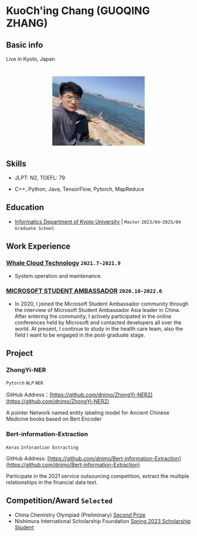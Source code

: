 # KuoCh'ing Chang (GUOQING ZHANG)

## Basic info

Live in Kyoto, Japan

<h1 align="center"><img src="https://raw.githubusercontent.com/dnimo/img/master/Me/wakayama.jpeg" width="50%" height="50%"></h1>

## Skills

- JLPT: N2, TOEFL: 79

- C++, Python, Java, TensorFlow, Pytorch, MapReduce

## Education

- [Informatics Department of Kyoto University](https://medinfo.kuhp.kyoto-u.ac.jp/members/) | `Master` `2023/04~2025/04` `Graduate School`

## Work Experience

### [Whale Cloud Technology](https://online.iwhalecloud.com/aboutus) `2021.7-2021.9`

- System operation and maintenance.

### [MICROSOFT STUDENT AMBASSADOR](https://studentambassadors.microsoft.com/certificate/7778362e-ed37-40e3-864a-1f5cfa63faf8) `2020.10-2022.6`

- In 2020, I joined the Microsoft Student Ambassador community through the interview of Microsoft Student Ambassador Asia leader in China. After entering the community, I actively participated in the online conferences held by Microsoft and contacted developers all over the world. At present, I continue to study in the health care team, also the field I want to be engaged in the post-graduate stage.

## Project

### ZhongYi-NER

`Pytorch` `NLP` `NER`

GitHub Address：[https://github.com/dnimo/ZhongYi-NER2](https://github.com/dnimo/ZhongYi-NER2)

A pointer Network named entity labeling model for Ancient Chinese Medicine books based on Bert Encoder

### Bert-information-Extraction

`Keras` `Inforantion Extracting`

GitHub Address: [https://github.com/dnimo/Bert-information-Extraction](https://github.com/dnimo/Bert-information-Extraction)

Participate in the 2021 service outsourcing competition, extract the multiple relationships in the financial data text.

## Competition/Award `Selected`

- China Chemistry Olympiad (Preliminary) [Second Prize](https://raw.githubusercontent.com/dnimo/img/master/化学奥林匹克.jpeg)
- Nishimura International Scholarship Foundation [Spring 2023 Scholarship Student](https://www.nisf.or.jp/)
